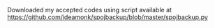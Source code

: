 Downloaded my accepted codes using script available at https://github.com/ideamonk/spojbackup/blob/master/spojbackup.py
